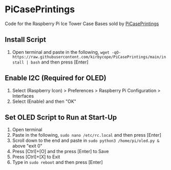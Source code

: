 # PiCasePrintings
Code for the Raspberry Pi Ice Tower Case Bases sold by [PiCasePrintings](https://www.etsy.com/shop/PiCasePrintings)

## Install Script
1. Open terminal and paste in the following, `wget -qO- https://raw.githubusercontent.com/kirbycope/PiCasePrintings/main/install | bash` and then press [Enter]

## Enable I2C (Required for OLED)
1. Select (Raspberry Icon) > Preferences > Raspberry Pi Configuration > Interfaces
1. Select (Enable) and then "OK"

## Set OLED Script to Run at Start-Up
1. Open terminal
1. Paste in the following, `sudo nano /etc/rc.local` and then press [Enter]
1. Scroll down to the end and paste in `sudo python3 /home/pi/oled.py &` above "exit 0"
1. Press [Ctrl]+[O] and the press [Enter] to Save
1. Press [Ctrl]+[X] to Exit
1. Type in `sudo reboot` and then press [Enter]
